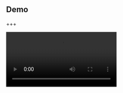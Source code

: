 ## Demo

+++

<video controls>
  <source src="https://dl.dropboxusercontent.com/content_link/OrcZiTQDh6m109WxORRLNtpF6yzgOsCks1q0QnIZJEKXwOQSIf26mXXwuVM6i2Th/file" type="video/mp4">
</video>
